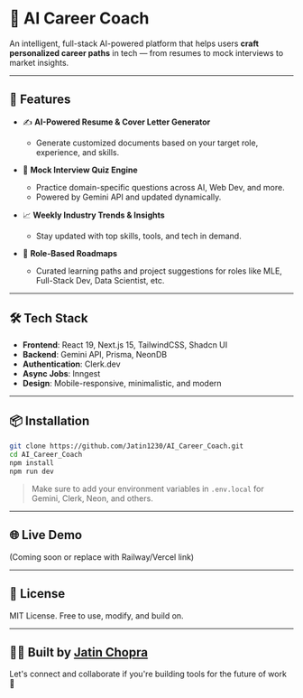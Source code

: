 # 🧠 AI Career Coach

An intelligent, full-stack AI-powered platform that helps users **craft personalized career paths** in tech — from resumes to mock interviews to market insights.

---

## 🚀 Features

- ✍️ **AI-Powered Resume & Cover Letter Generator**
  - Generate customized documents based on your target role, experience, and skills.

- 🧠 **Mock Interview Quiz Engine**
  - Practice domain-specific questions across AI, Web Dev, and more.
  - Powered by Gemini API and updated dynamically.

- 📈 **Weekly Industry Trends & Insights**
  - Stay updated with top skills, tools, and tech in demand.

- 🧭 **Role-Based Roadmaps**
  - Curated learning paths and project suggestions for roles like MLE, Full-Stack Dev, Data Scientist, etc.

---

## 🛠️ Tech Stack

- **Frontend**: React 19, Next.js 15, TailwindCSS, Shadcn UI
- **Backend**: Gemini API, Prisma, NeonDB
- **Authentication**: Clerk.dev
- **Async Jobs**: Inngest
- **Design**: Mobile-responsive, minimalistic, and modern

---

## 📦 Installation

```bash
git clone https://github.com/Jatin1230/AI_Career_Coach.git
cd AI_Career_Coach
npm install
npm run dev
```

> Make sure to add your environment variables in `.env.local` for Gemini, Clerk, Neon, and others.

---

## 🌐 Live Demo

(Coming soon or replace with Railway/Vercel link)

---

## 📄 License

MIT License. Free to use, modify, and build on.

---

## 👨‍💻 Built by [Jatin Chopra](https://www.linkedin.com/in/jatin-chopra-503118188/)

Let's connect and collaborate if you're building tools for the future of work 🚀
